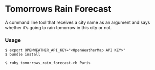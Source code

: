 # Tomorrows Rain Forecast

A command line tool that receives a city name as an argument and says whether it’s going to rain tomorrow in this city or not.

### Usage

```
$ export OPENWEATHER_API_KEY="<OpenWeatherMap API KEY>"
$ bundle install

$ ruby tomorrows_rain_forecast.rb Paris
```
